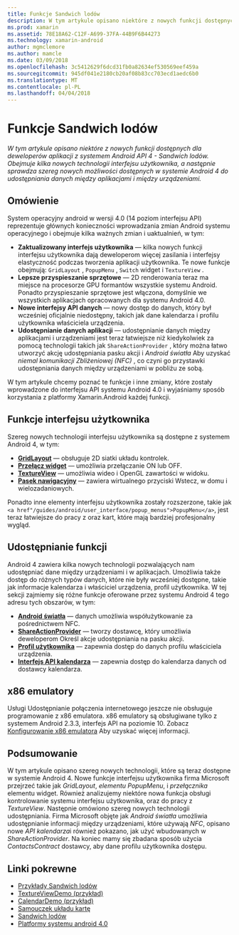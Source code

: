```yaml
---
title: Funkcje Sandwich lodów
description: W tym artykule opisano niektóre z nowych funkcji dostępnych dla deweloperów aplikacji z systemem Android API 4 - Sandwich lodów. Obejmuje kilka nowych technologii interfejsu użytkownika, a następnie sprawdza szereg nowych możliwości dostępnych w systemie Android 4 do udostępniania danych między aplikacjami i między urządzeniami.
ms.prod: xamarin
ms.assetid: 78E18A62-C12F-A699-37FA-44B9F6B44273
ms.technology: xamarin-android
author: mgmclemore
ms.author: mamcle
ms.date: 03/09/2018
ms.openlocfilehash: 3c5412629f6dcd31fb0a82634ef530569eef459a
ms.sourcegitcommit: 945df041e2180cb20af08b83cc703ecd1aedc6b0
ms.translationtype: MT
ms.contentlocale: pl-PL
ms.lasthandoff: 04/04/2018
---
```

# <a name="ice-cream-sandwich-features"></a>Funkcje Sandwich lodów

_W tym artykule opisano niektóre z nowych funkcji dostępnych dla deweloperów aplikacji z systemem Android API 4 - Sandwich lodów. Obejmuje kilka nowych technologii interfejsu użytkownika, a następnie sprawdza szereg nowych możliwości dostępnych w systemie Android 4 do udostępniania danych między aplikacjami i między urządzeniami._

## <a name="overview"></a>Omówienie

System operacyjny android w wersji 4.0 (14 poziom interfejsu API) reprezentuje głównych konieczności wprowadzania zmian Android systemu operacyjnego i obejmuje kilka ważnych zmian i uaktualnień, w tym:

-   **Zaktualizowany interfejs użytkownika** — kilka nowych funkcji interfejsu użytkownika dają deweloperom więcej zasilania i interfejsy elastyczność podczas tworzenia aplikacji użytkownika. Te nowe funkcje obejmują: `GridLayout` , `PopupMenu` , `Switch` widget i `TextureView` . 
-   **Lepsze przyspieszanie sprzętowe** — 2D renderowania teraz ma miejsce na procesorze GPU formantów wszystkie systemu Android. Ponadto przyspieszanie sprzętowe jest włączona, domyślnie we wszystkich aplikacjach opracowanych dla systemu Android 4.0. 
-   **Nowe interfejsy API danych** — nowy dostęp do danych, który był wcześniej oficjalnie niedostępny, takich jak dane kalendarza i profilu użytkownika właściciela urządzenia. 
-   **Udostępnianie danych aplikacji** — udostępnianie danych między aplikacjami i urządzeniami jest teraz łatwiejsze niż kiedykolwiek za pomocą technologii takich jak `ShareActionProvider` , który można łatwo utworzyć akcję udostępniania pasku akcji i *Android światła* Aby uzyskać *niemal komunikacji Zbliżeniowej (NFC)* , co czyni go przystawki udostępniania danych między urządzeniami w pobliżu ze sobą. 


W tym artykule chcemy poznać te funkcje i inne zmiany, które zostały wprowadzone do interfejsu API systemu Android 4.0 i wyjaśniamy sposób korzystania z platformy Xamarin.Android każdej funkcji.

## <a name="user-interface-features"></a>Funkcje interfejsu użytkownika

Szereg nowych technologii interfejsu użytkownika są dostępne z systemem Android 4, w tym:

-   **[GridLayout](~/android/user-interface/layouts/grid-layout.md)**  — obsługuje 2D siatki układu kontrolek. 
-   **[Przełącz widget](~/android/user-interface/controls/switch.md)**  — umożliwia przełączanie ON lub OFF. 
-   **[TextureView](~/android/user-interface/controls/texture-view.md)**  — umożliwia wideo i OpenGL zawartości w widoku. 
-   **[Pasek nawigacyjny](~/android/user-interface/controls/navigation-bar.md)**  — zawiera wirtualnego przyciski Wstecz, w domu i wielozadaniowych. 


Ponadto inne elementy interfejsu użytkownika zostały rozszerzone, takie jak `<a href"/guides/android/user_interface/popup_menus">PopupMenu</a>`, jest teraz łatwiejsze do pracy z oraz kart, które mają bardziej profesjonalny wygląd.

## <a name="sharing-features"></a>Udostępnianie funkcji

Android 4 zawiera kilka nowych technologii pozwalających nam udostępniać dane między urządzeniami i w aplikacjach. Umożliwia także dostęp do różnych typów danych, które nie były wcześniej dostępne, takie jak informacje kalendarza i właściciel urządzenia, profil użytkownika. W tej sekcji zajmiemy się różne funkcje oferowane przez systemu Android 4 tego adresu tych obszarów, w tym:

-  **[Android światła](~/android/platform/android-beam.md)**  — danych umożliwia współużytkowanie za pośrednictwem NFC.
-   **[ShareActionProvider](~/android/user-interface/controls/action-bar.md)**  — tworzy dostawcę, który umożliwia deweloperom Określ akcje udostępniania na pasku akcji. 
-   **[Profil użytkownika](~/android/user-interface/user-profile.md)**  — zapewnia dostęp do danych profilu właściciela urządzenia. 
-   **[Interfejs API kalendarza](~/android/user-interface/controls/calendar.md)**  — zapewnia dostęp do kalendarza danych od dostawcy kalendarza. 

## <a name="x86-emulators"></a>x86 emulatory

Usługi Udostępnianie połączenia internetowego jeszcze nie obsługuje programowanie z x86 emulatora. x86 emulatory są obsługiwane tylko z systemem Android 2.3.3, interfejs API na poziomie 10. Zobacz [Konfigurowanie x86 emulatora](~/android/get-started/installation/android-emulator/index.md) Aby uzyskać więcej informacji.

## <a name="summary"></a>Podsumowanie

W tym artykule opisano szereg nowych technologii, które są teraz dostępne w systemie Android 4. Nowe funkcje interfejsu użytkownika firma Microsoft przejrzeć takie jak *GridLayout*, *elementu PopupMenu*, i *przełącznika* elementu widget. Również analizujemy niektóre nowa funkcja obsługi kontrolowanie systemu interfejsu użytkownika, oraz do pracy z *TextureView*. Następnie omówiono szereg nowych technologii udostępniania. Firma Microsoft objęte jak *Android światła* umożliwia udostępnianie informacji między urządzeniami, które używają *NFC*, opisano nowe *API kalendarza*i również pokazano, jak użyć wbudowanych w  *ShareActionProvider*.
Na koniec mamy się zbadana sposób użycia *ContactsContract* dostawcy, aby dane profilu użytkownika dostępu.



## <a name="related-links"></a>Linki pokrewne

- [Przykłady Sandwich lodów](https://developer.xamarin.com/samples/monodroid/PlatformFeatures/ICS_Samples/)
- [TextureViewDemo (przykład)](https://developer.xamarin.com/samples/monodroid/TextureViewDemo/)
- [CalendarDemo (przykład)](https://developer.xamarin.com/samples/monodroid/CalendarDemo/)
- [Samouczek układu kartę](~/android/user-interface/layouts/tab-layout/index.md)
- [Sandwich lodów](http://developer.android.com/about/versions/android-4.0-highlights.html)
- [Platformy systemu android 4.0](http://developer.android.com/about/versions/android-4.0.html)

